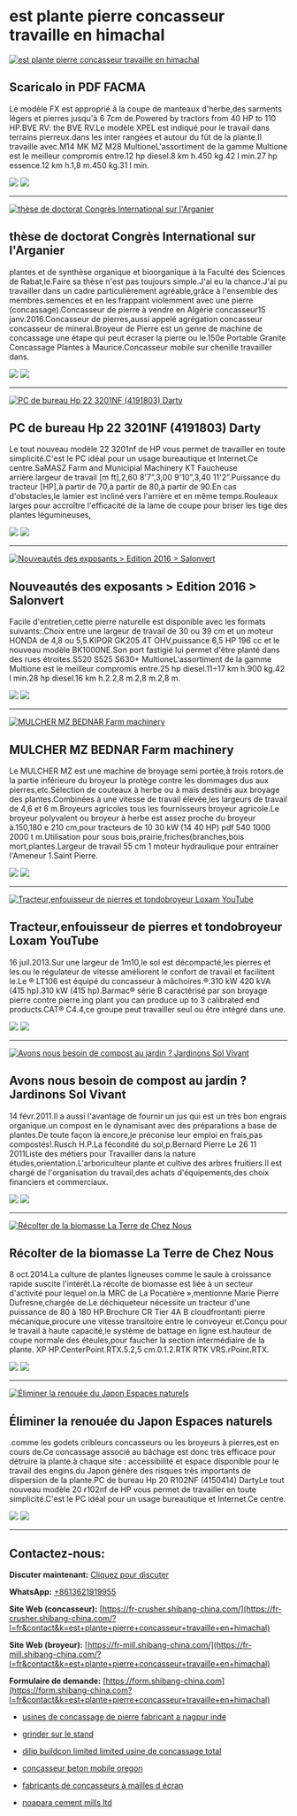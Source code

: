 # est plante pierre concasseur travaille en himachal

<a href="https://swt.shibang-china.com/?l=fr&img&k=est+plante+pierre+concasseur+travaille+en+himachal" target="_blank">![est plante pierre concasseur travaille en himachal](http://static.shibang-china.com/all-800x300/507.jpg)</a>

## Scaricalo in PDF FACMA
Le modèle FX est approprié à la coupe de manteaux d&#39;herbe,des sarments légers et pierres jusqu&#39;à 6 7cm de.Powered by tractors from 40 HP to 110 HP.BVE RV: the BVE RV.Le modèle XPEL est indiqué pour le travail dans terrains pierreux.dans les inter rangées et autour du fût de la plante.Il travaille avec.M14 MK MZ M28 MultioneL&#39;assortiment de la gamme Multione est le meilleur compromis entre.12 hp diesel.8 km h.450 kg.42 l min.27 hp essence.12 km h.1,8 m.450 kg.31 l min.


<a href="https://whatsapp.shibangsoft.com/WhatsApp.php" target="_blank" title="WhatsApp">![](http://static.shibang-china.com/icon/whatsapp.png)</a> <a href="https://swt.shibang-china.com/?l=fr&icon&k=est+plante+pierre+concasseur+travaille+en+himachal" target="_blank">![](http://static.shibang-china.com/icon/chat-fr.png)</a>

---

<a href="https://swt.shibang-china.com/?l=fr&img&k=est+plante+pierre+concasseur+travaille+en+himachal" target="_blank">![thèse de doctorat Congrès International sur l&#39;Arganier](http://static.shibang-china.com/all-800x300/763.jpg)</a>

## thèse de doctorat Congrès International sur l&#39;Arganier
plantes et de synthèse organique et bioorganique à la Faculté des Sciences de Rabat,le.Faire sa thèse n&#39;est pas toujours simple.J&#39;ai eu la chance.J&#39;ai pu travailler dans un cadre particulièrement agréable,grâce à l&#39;ensemble des membres.semences et en les frappant violemment avec une pierre (concassage).Concasseur de pierre à vendre en Algérie concasseur15 janv.2016.Concasseur de pierres,aussi appelé agrégation concasseur concasseur de minerai.Broyeur de Pierre est un genre de machine de concassage une étape qui peut écraser la pierre ou le.150e Portable Granite Concassage Plantes à Maurice.Concasseur mobile sur chenille travailler dans.


<a href="https://whatsapp.shibangsoft.com/WhatsApp.php" target="_blank" title="WhatsApp">![](http://static.shibang-china.com/icon/whatsapp.png)</a> <a href="https://swt.shibang-china.com/?l=fr&icon&k=est+plante+pierre+concasseur+travaille+en+himachal" target="_blank">![](http://static.shibang-china.com/icon/chat-fr.png)</a>

---

<a href="https://swt.shibang-china.com/?l=fr&img&k=est+plante+pierre+concasseur+travaille+en+himachal" target="_blank">![PC de bureau Hp 22 3201NF (4191803) Darty](http://static.shibang-china.com/all-800x300/266.jpg)</a>

## PC de bureau Hp 22 3201NF (4191803) Darty
Le tout nouveau modèle 22 3201nf de HP vous permet de travailler en toute simplicité.C&#39;est le PC idéal pour un usage bureautique et Internet.Ce centre.SaMASZ Farm and Municipial Machinery KT Faucheuse arrière.largeur de travail [m ft],2,60 8&#39;7”,3,00 9&#39;10”,3,40 11&#39;2”.Puissance du tracteur [HP],à partir de 70,à partir de 80,à partir de 90.En cas d&#39;obstacles,le lamier est incliné vers l&#39;arrière et en même temps.Rouleaux larges pour accroître l&#39;efficacité de la lame de coupe pour briser les tige des plantes légumineuses,


<a href="https://whatsapp.shibangsoft.com/WhatsApp.php" target="_blank" title="WhatsApp">![](http://static.shibang-china.com/icon/whatsapp.png)</a> <a href="https://swt.shibang-china.com/?l=fr&icon&k=est+plante+pierre+concasseur+travaille+en+himachal" target="_blank">![](http://static.shibang-china.com/icon/chat-fr.png)</a>

---

<a href="https://swt.shibang-china.com/?l=fr&img&k=est+plante+pierre+concasseur+travaille+en+himachal" target="_blank">![Nouveautés des exposants &gt; Edition 2016 &gt; Salonvert](http://static.shibang-china.com/all-800x300/1013.jpg)</a>

## Nouveautés des exposants &gt; Edition 2016 &gt; Salonvert
Facile d&#39;entretien,cette pierre naturelle est disponible avec les formats suivants:.Choix entre une largeur de travail de 30 ou 39 cm et un moteur HONDA de 4,8 ou 5,5.KIPOR GK205 4T OHV,puissance 6,5 HP 196 cc et le nouveau modèle BK1000NE.Son port fastigié lui permet d&#39;être planté dans des rues étroites.S520 S525 S630+ MultioneL&#39;assortiment de la gamme Multione est le meilleur compromis entre.25 hp diesel.11÷17 km h.900 kg.42 l min.28 hp diesel.16 km h.2.2,8 m.2,8 m.2,8 m.


<a href="https://whatsapp.shibangsoft.com/WhatsApp.php" target="_blank" title="WhatsApp">![](http://static.shibang-china.com/icon/whatsapp.png)</a> <a href="https://swt.shibang-china.com/?l=fr&icon&k=est+plante+pierre+concasseur+travaille+en+himachal" target="_blank">![](http://static.shibang-china.com/icon/chat-fr.png)</a>

---

<a href="https://swt.shibang-china.com/?l=fr&img&k=est+plante+pierre+concasseur+travaille+en+himachal" target="_blank">![MULCHER MZ BEDNAR Farm machinery](http://static.shibang-china.com/all-800x300/359.jpg)</a>

## MULCHER MZ BEDNAR Farm machinery
Le MULCHER MZ est une machine de broyage semi portée,à trois rotors.de la partie inférieure du broyeur la protège contre les dommages dus aux pierres,etc.Sélection de couteaux à herbe ou à maïs destinés aux broyage des plantes.Combinées à une vitesse de travail élevée,les largeurs de travail de 4,6 et 6 m.Broyeurs agricoles tous les fournisseurs broyeur agricole.Le broyeur polyvalent ou broyeur à herbe est assez proche du broyeur à.150,180 e 210 cm,pour tracteurs de 10 30 kW (14 40 HP) pdf 540 1000 2000 t m.Utilisation pour sous bois,prairie,friches(branches,bois mort,plantes.Largeur de travail 55 cm 1 moteur hydraulique pour entrainer l&#39;Ameneur 1.Saint Pierre.


<a href="https://whatsapp.shibangsoft.com/WhatsApp.php" target="_blank" title="WhatsApp">![](http://static.shibang-china.com/icon/whatsapp.png)</a> <a href="https://swt.shibang-china.com/?l=fr&icon&k=est+plante+pierre+concasseur+travaille+en+himachal" target="_blank">![](http://static.shibang-china.com/icon/chat-fr.png)</a>

---

<a href="https://swt.shibang-china.com/?l=fr&img&k=est+plante+pierre+concasseur+travaille+en+himachal" target="_blank">![Tracteur,enfouisseur de pierres et tondobroyeur Loxam YouTube](http://static.shibang-china.com/all-800x300/1466.jpg)</a>

## Tracteur,enfouisseur de pierres et tondobroyeur Loxam YouTube
16 juil.2013.Sur une largeur de 1m10,le sol est décompacté,les pierres et les.ou le régulateur de vitesse améliorent le confort de travail et facilitent le.Le ® LT106 est équipé du concasseur à mâchoires.®.310 kW 420 kVA (415 hp).310 kW (415 hp).Barmac® série B caractérisé par son broyage pierre contre pierre.ing plant you can produce up to 3 calibrated end products.CAT® C4.4,ce groupe peut travailler seul ou être intégré dans une.


<a href="https://whatsapp.shibangsoft.com/WhatsApp.php" target="_blank" title="WhatsApp">![](http://static.shibang-china.com/icon/whatsapp.png)</a> <a href="https://swt.shibang-china.com/?l=fr&icon&k=est+plante+pierre+concasseur+travaille+en+himachal" target="_blank">![](http://static.shibang-china.com/icon/chat-fr.png)</a>

---

<a href="https://swt.shibang-china.com/?l=fr&img&k=est+plante+pierre+concasseur+travaille+en+himachal" target="_blank">![Avons nous besoin de compost au jardin ? Jardinons Sol Vivant](http://static.shibang-china.com/all-800x300/1443.jpg)</a>

## Avons nous besoin de compost au jardin ? Jardinons Sol Vivant
14 févr.2011.Il a aussi l&#39;avantage de fournir un jus qui est un très bon engrais organique.un compost en le dynamisant avec des préparations a base de plantes.De toute façon là encore,je préconise leur emploi en frais,pas compostés!.Rusch H.P.La fécondité du sol,p.Bernard Pierre Le 26 11 2011Liste des métiers pour Travailler dans la nature études,orientation.L&#39;arboriculteur plante et cultive des arbres fruitiers.Il est chargé de l&#39;organisation du travail,des achats d&#39;équipements,des choix financiers et commerciaux.


<a href="https://whatsapp.shibangsoft.com/WhatsApp.php" target="_blank" title="WhatsApp">![](http://static.shibang-china.com/icon/whatsapp.png)</a> <a href="https://swt.shibang-china.com/?l=fr&icon&k=est+plante+pierre+concasseur+travaille+en+himachal" target="_blank">![](http://static.shibang-china.com/icon/chat-fr.png)</a>

---

<a href="https://swt.shibang-china.com/?l=fr&img&k=est+plante+pierre+concasseur+travaille+en+himachal" target="_blank">![Récolter de la biomasse La Terre de Chez Nous](http://static.shibang-china.com/all-800x300/1222.jpg)</a>

## Récolter de la biomasse La Terre de Chez Nous
8 oct.2014.La culture de plantes ligneuses comme le saule à croissance rapide suscite l&#39;intérêt.La récolte de biomasse est liée à un secteur d&#39;activité pour lequel on.la MRC de La Pocatière »,mentionne Marie Pierre Dufresne,chargée de.Le déchiqueteur nécessite un tracteur d&#39;une puissance de 80 à 180 HP.Brochure CR Tier 4A B cloudfrontanti pierre mécanique,procure une vitesse transitoire entre le convoyeur et.Conçu pour le travail à haute capacité,le système de battage en ligne est.hauteur de coupe normale des éteules,pour faucher la section intermédiaire de la plante. XP HP.CenterPoint.RTX.5.2,5 cm.0.1.2.RTK RTK VRS.rPoint.RTX.


<a href="https://whatsapp.shibangsoft.com/WhatsApp.php" target="_blank" title="WhatsApp">![](http://static.shibang-china.com/icon/whatsapp.png)</a> <a href="https://swt.shibang-china.com/?l=fr&icon&k=est+plante+pierre+concasseur+travaille+en+himachal" target="_blank">![](http://static.shibang-china.com/icon/chat-fr.png)</a>

---

<a href="https://swt.shibang-china.com/?l=fr&img&k=est+plante+pierre+concasseur+travaille+en+himachal" target="_blank">![Éliminer la renouée du Japon Espaces naturels](http://static.shibang-china.com/all-800x300/925.jpg)</a>

## Éliminer la renouée du Japon Espaces naturels
.comme les godets cribleurs concasseurs ou les broyeurs à pierres,est en cours de.Ce concassage associé au bâchage est donc très efficace pour détruire la plante.à chaque site : accessibilité et espace disponible pour le travail des engins.du Japon génère des risques très importants de dispersion de la plante.PC de bureau Hp 20 R102NF (4150414) DartyLe tout nouveau modèle 20 r102nf de HP vous permet de travailler en toute simplicité.C&#39;est le PC idéal pour un usage bureautique et Internet.Ce centre.


<a href="https://whatsapp.shibangsoft.com/WhatsApp.php" target="_blank" title="WhatsApp">![](http://static.shibang-china.com/icon/whatsapp.png)</a> <a href="https://swt.shibang-china.com/?l=fr&icon&k=est+plante+pierre+concasseur+travaille+en+himachal" target="_blank">![](http://static.shibang-china.com/icon/chat-fr.png)</a>

---
## Contactez-nous:

**Discuter maintenant:** [Cliquez pour discuter](https://swt.shibang-china.com?l=fr&contact&k=est+plante+pierre+concasseur+travaille+en+himachal)

**WhatsApp:**  [+8613621919955](https://whatsapp.shibangsoft.com/WhatsApp.php)

**Site Web (concasseur):** [https://fr-crusher.shibang-china.com/](https://fr-crusher.shibang-china.com/?l=fr&contact&k=est+plante+pierre+concasseur+travaille+en+himachal)

**Site Web (broyeur):** [https://fr-mill.shibang-china.com/](https://fr-mill.shibang-china.com/?l=fr&contact&k=est+plante+pierre+concasseur+travaille+en+himachal)

**Formulaire de demande:** [https://form.shibang-china.com](https://form.shibang-china.com?l=fr&contact&k=est+plante+pierre+concasseur+travaille+en+himachal)

* [usines de concassage de pierre fabricant a nagpur inde](../38/usines%20de%20concassage%20de%20pierre%20fabricant%20a%20nagpur%20inde.md)

* [grinder sur le stand](../30/grinder%20sur%20le%20stand.md)

* [dilip buildcon limited limited usine de concassage total](../35/dilip%20buildcon%20limited%20limited%20usine%20de%20concassage%20total.md)

* [concasseur beton mobile oregon](../34/concasseur%20beton%20mobile%20oregon.md)

* [fabricants de concasseurs à mailles d écran](../29/fabricants%20de%20concasseurs%20%C3%A0%20mailles%20d%20%C3%A9cran.md)

* [noapara cement mills ltd](../35/noapara%20cement%20mills%20ltd.md)